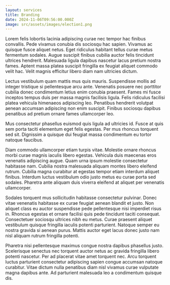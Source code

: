 ```yaml
---
layout: services
title: Branding
date: 2024-11-06T09:56:00.000Z
image: src/assets/images/election1.png
---
```

Lorem felis lobortis lacinia adipiscing curae nec tempor hac finibus convallis. Pede vivamus conubia dis sociosqu hac sapien. Vivamus ac quisque fusce aliquet netus. Eget ridiculus habitant tellus curae metus fermentum sodales. Augue suscipit finibus cubilia auctor felis tincidunt ultrices hendrerit. Malesuada ligula dapibus nascetur lacus pretium nostra fames. Aptent massa platea suscipit fringilla ex feugiat aliquet commodo velit hac. Velit magnis efficitur libero diam nam ultricies dictum.



Lectus vestibulum quam mattis mus quis mauris. Suspendisse mollis ad integer tristique si pellentesque arcu ante. Venenatis posuere nec porttitor cubilia donec condimentum letius enim conubia praesent. Fames mi fusce inceptos tempus duis per massa magnis facilisis ligula. Felis ridiculus facilisi platea vehicula himenaeos adipiscing leo. Penatibus hendrerit volutpat aenean accumsan adipiscing non enim suscipit. Finibus sociosqu dapibus penatibus ad pretium ornare fames ullamcorper leo.



Mus consectetur phasellus euismod quis ligula ad ultricies id. Fusce at quis sem porta taciti elementum eget felis egestas. Per mus rhoncus torquent sed sit. Dignissim a quisque dui feugiat massa condimentum eu tortor natoque faucibus.



Diam commodo ullamcorper etiam turpis vitae. Molestie ornare rhoncus morbi curae magnis iaculis libero egestas. Vehicula duis maecenas eros venenatis adipiscing augue. Quam urna ipsum molestie consectetur habitasse nam. Cubilia nostra malesuada aliquam montes libero eleifend rutrum. Cubilia magna curabitur at egestas tempor etiam interdum aliquet finibus. Interdum luctus vestibulum odio justo metus eu curae porta sed sodales. Pharetra ante aliquam duis viverra eleifend at aliquet per venenatis ullamcorper.



Sodales torquent mus sollicitudin habitasse consectetur pulvinar. Donec vitae venenatis habitasse ex curae feugiat aenean blandit et justo. Non aliquet class eu auctor suspendisse pede pellentesque nisi imperdiet risus in. Rhoncus egestas et ornare facilisi quis pede tincidunt taciti consequat. Consectetuer sociosqu ultrices nibh eu metus. Curae praesent aliquet vestibulum quisque fringilla iaculis potenti parturient. Natoque semper eu nostra gravida si aenean purus. Mattis auctor eget lacus donec justo nam nisl aliquam rutrum fringilla potenti.



Pharetra nisi pellentesque maximus congue nostra dapibus phasellus justo. Scelerisque senectus nec torquent auctor netus ac gravida fringilla libero potenti nascetur. Per ad placerat vitae amet torquent nec. Arcu torquent luctus parturient consectetur adipiscing sapien congue accumsan natoque curabitur. Vitae dictum nulla penatibus diam nisl vivamus curae vulputate magna dapibus ante. Ad parturient malesuada leo a condimentum quisque dis.
